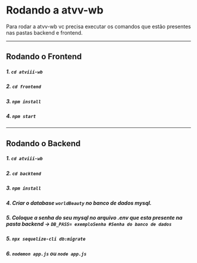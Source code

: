 # Rodando a atvv-wb

Para rodar a atvv-wb vc precisa executar os comandos que estão presentes nas pastas backend e frontend.
<hr>

## Rodando o Frontend
##### 1. `cd atviii-wb`
##### 2. `cd frontend`
##### 3. `npm install`
##### 4. `npm start`
<hr>

## Rodando o Backend
##### 1. `cd atviii-wb`
##### 2. `cd backtend`
##### 3. `npm install`
##### 4. Criar o database `worldBeauty` no banco de dados mysql.
##### 5. Coloque a senha do seu mysql no arquivo .env que esta presente na pasta backend -> `DB_PASS= exemploSenha #Senha do banco de dados`
##### 5. `npx sequelize-cli db:migrate`
##### 6. `nodemon app.js` ou `node app.js`
